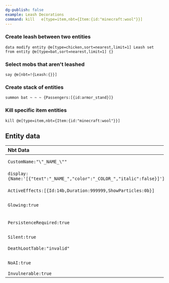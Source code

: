 ```yaml
---
dg-publish: false
example: Leash Decorations
command: kill   e[type=item,nbt={Item:{id:"minecraft:wool"}}]
---
```


### Create leash between two entities
```
data modify entity @e[type=chicken,sort=nearest,limit=1] Leash set from entity @e[type=bat,sort=nearest,limit=1] {}
```

### Select mobs that aren't leashed
```
say @e[nbt=!{Leash:{}}]
```

### Create stack of entities
```
summon bat ~ ~ ~ {Passengers:[{id:armor_stand}]}
```

### Kill specific item entities
```
kill @e[type=item,nbt={Item:{id:"minecraft:wool"}}]
```

## Entity data
| Nbt Data                                                                | Description             |
| :---------------------------------------------------------------------- | :---------------------- |
| `CustomName:"\"_NAME_\""`                                               | Entity custom name      |
| `display:{Name:'[{"text":"_NAME_","color":"_COLOR_","italic":false}]'}` | Item display name       |
| `ActiveEffects:[{Id:14b,Duration:999999,ShowParticles:0b}]`             | Invisible (via effect)  |
| `Glowing:true`                                                          | Glowing (permanently)   |
| `PersistenceRequired:true`                                              | Never naturally despawn |
| `Silent:true`                                                           | Disable sound           |
| `DeathLootTable:"invalid"`                                              | No loot / mob drops     |
| `NoAI:true`                                                             | Not moving on their own |
| `Invulnerable:true`                                                     |